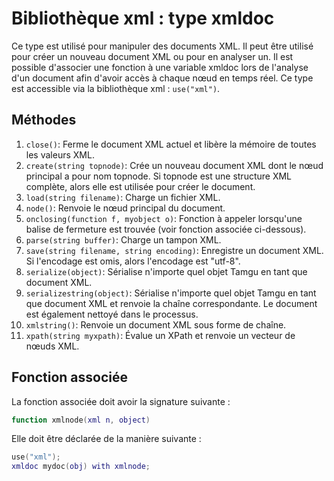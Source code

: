 # Bibliothèque xml : type xmldoc

Ce type est utilisé pour manipuler des documents XML. Il peut être utilisé pour créer un nouveau document XML ou pour en analyser un. Il est possible d'associer une fonction à une variable xmldoc lors de l'analyse d'un document afin d'avoir accès à chaque nœud en temps réel. Ce type est accessible via la bibliothèque xml : `use("xml")`.

## Méthodes

1. `close()`: Ferme le document XML actuel et libère la mémoire de toutes les valeurs XML.
2. `create(string topnode)`: Crée un nouveau document XML dont le nœud principal a pour nom topnode. Si topnode est une structure XML complète, alors elle est utilisée pour créer le document.
3. `load(string filename)`: Charge un fichier XML.
4. `node()`: Renvoie le nœud principal du document.
5. `onclosing(function f, myobject o)`: Fonction à appeler lorsqu'une balise de fermeture est trouvée (voir fonction associée ci-dessous).
6. `parse(string buffer)`: Charge un tampon XML.
7. `save(string filename, string encoding)`: Enregistre un document XML. Si l'encodage est omis, alors l'encodage est "utf-8".
8. `serialize(object)`: Sérialise n'importe quel objet Tamgu en tant que document XML.
9. `serializestring(object)`: Sérialise n'importe quel objet Tamgu en tant que document XML et renvoie la chaîne correspondante. Le document est également nettoyé dans le processus.
10. `xmlstring()`: Renvoie un document XML sous forme de chaîne.
11. `xpath(string myxpath)`: Évalue un XPath et renvoie un vecteur de nœuds XML.

## Fonction associée

La fonction associée doit avoir la signature suivante :

```lua
function xmlnode(xml n, object)
```

Elle doit être déclarée de la manière suivante :

```lua
use("xml");
xmldoc mydoc(obj) with xmlnode;
```